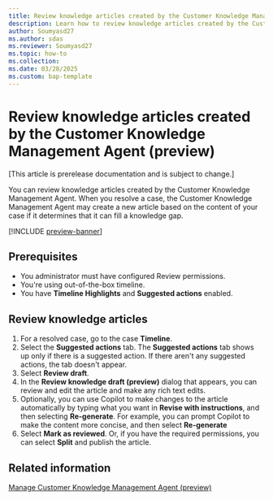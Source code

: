 ```yaml
---
title: Review knowledge articles created by the Customer Knowledge Management Agent
description: Learn how to review knowledge articles created by the Customer Knowledge Management Agent.
author: Soumyasd27
ms.author: sdas
ms.reviewer: Soumyasd27
ms.topic: how-to
ms.collection: 
ms.date: 03/28/2025
ms.custom: bap-template
---
```


# Review knowledge articles created by the Customer Knowledge Management Agent (preview)

[This article is prerelease documentation and is subject to change.]

You can review knowledge articles created by the Customer Knowledge Management Agent. When you resolve a case, the Customer Knowledge Management Agent may create a new article based on the content of your case if it determines that it can fill a knowledge gap.

[!INCLUDE [preview-banner](../../../shared-content/shared/preview-includes/production-ready-preview-dynamics365.md)]

## Prerequisites

- You administrator must have configured Review permissions.
- You're using out-of-the-box timeline.
- You have **Timeline Highlights** and **Suggested actions** enabled.

## Review knowledge articles

1. For a resolved case, go to the case **Timeline**.
1. Select the **Suggested actions** tab.
   The **Suggested actions** tab shows up only if there is a suggested action. If there aren't any suggested actions, the tab doesn't appear.
1. Select **Review draft**.
1. In the **Review knowledge draft (preview)** dialog that appears, you can review and edit the article and make any rich text edits.
1. Optionally, you can use Copilot to make changes to the article automatically by typing what you want in **Revise with instructions**, and then selecting **Re-generate**. For example, you can prompt Copilot to make the content more concise, and then select **Re-generate**
1. Select **Mark as reviewed**. Or, if you have the required permissions, you can select **Split** and publish the article.

## Related information

[Manage Customer Knowledge Management Agent (preview)](../administer/admin-km-agent.md#manage-customer-knowledge-management-agent-preview)